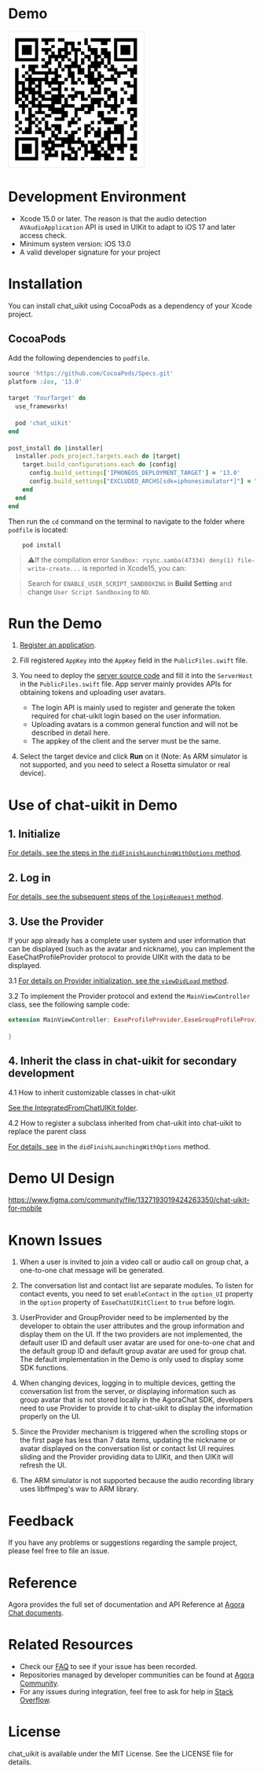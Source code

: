 # Demo

![](./demo.png)

# Development Environment

- Xcode 15.0 or later. The reason is that the audio detection `AVAudioApplication` API is used in UIKit to adapt to iOS 17 and later access check.
- Minimum system version: iOS 13.0
- A valid developer signature for your project

# Installation

You can install chat_uikit using CocoaPods as a dependency of your Xcode project.

## CocoaPods

Add the following dependencies to `podfile`.

```ruby
source 'https://github.com/CocoaPods/Specs.git'
platform :ios, '13.0'

target 'YourTarget' do
  use_frameworks!

  pod 'chat_uikit'
end

post_install do |installer|
  installer.pods_project.targets.each do |target|
    target.build_configurations.each do |config|
      config.build_settings['IPHONEOS_DEPLOYMENT_TARGET'] = '13.0'
      config.build_settings["EXCLUDED_ARCHS[sdk=iphonesimulator*]"] = "arm64"
    end
  end
end
```

Then run the `cd` command on the terminal to navigate to the folder where `podfile` is located:

```
    pod install
```

>⚠️If the compilation error `Sandbox: rsync.samba(47334) deny(1) file-write-create...` is reported in Xcode15, you can:

> Search for `ENABLE_USER_SCRIPT_SANDBOXING` in **Build Setting** and change `User Script Sandboxing` to `NO`.

# Run the Demo

1. [Register an application](https://docs.agora.io/en/agora-chat/get-started/enable?platform=ios).

2. Fill registered `AppKey` into the `AppKey` field in the `PublicFiles.swift` file.

3. You need to deploy the [server source code](https://github.com/easemob/easemob-demo-appserver/tree/dev-aigc) and fill it into the `ServerHost` in the `PublicFiles.swift` file. App server mainly provides APIs for obtaining tokens and uploading user avatars.
   - The login API is mainly used to register and generate the token required for chat-uikit login based on the user information.
   - Uploading avatars is a common general function and will not be described in detail here.
   - The appkey of the client and the server must be the same.

4. Select the target device and click **Run** on it (Note: As ARM simulator is not supported, and you need to select a Rosetta simulator or real device).

# Use of chat-uikit in Demo

## 1. Initialize

[For details, see the steps in the `didFinishLaunchingWithOptions` method](./AgoraChat-Swift/AgoraChat-Swift//AppDelegate.swift).

## 2. Log in

[For details, see the subsequent steps of the `loginRequest` method](./AgoraChat-Swift/AgoraChat-Swift/LoginViewController.swift).

## 3. Use the Provider

If your app already has a complete user system and user information that can be displayed (such as the avatar and nickname), you can implement the EaseChatProfileProvider protocol to provide UIKit with the data to be displayed.

3.1 [For details on Provider initialization, see the `viewDidLoad` method](./AgoraChat-Swift/AgoraChat-Swift/Main/MainViewController.swift).

3.2 To implement the Provider protocol and extend the `MainViewController` class, see the following sample code:

```Swift
extension MainViewController: EaseProfileProvider,EaseGroupProfileProvider {

}
```

## 4. Inherit the class in chat-uikit for secondary development

4.1 How to inherit customizable classes in chat-uikit

[See the IntegratedFromChatUIKit folder](./AgoraChat-Swift/AgoraChat-Swift/IntegratedFromChatUIKit).

4.2 How to register a subclass inherited from chat-uikit into chat-uikit to replace the parent class

[For details, see](./AgoraChat-Swift/AgoraChat-Swift/AppDelegate.swift) in the `didFinishLaunchingWithOptions` method.

# Demo UI Design

https://www.figma.com/community/file/1327193019424263350/chat-uikit-for-mobile

# Known Issues

1. When a user is invited to join a video call or audio call on group chat, a one-to-one chat message will be generated. 
2. The conversation list and contact list are separate modules. To listen for contact events, you need to set `enableContact` in the `option_UI` property in the `option` property of `EaseChatUIKitClient` to `true` before login. 
3. UserProvider and GroupProvider need to be implemented by the developer to obtain the user attributes and the group information and display them on the UI. If the two providers are not implemented, the default user ID and default user avatar are used for one-to-one chat and the default group ID and default group avatar are used for group chat. The default implementation in the Demo is only used to display some SDK functions. 
4. When changing devices, logging in to multiple devices, getting the conversation list from the server, or displaying information such as group avatar that is not stored locally in the AgoraChat SDK, developers need to use Provider to provide it to chat-uikit to display the information properly on the UI.
5. Since the Provider mechanism is triggered when the scrolling stops or the first page has less than 7 data items, updating the nickname or avatar displayed on the conversation list or contact list UI requires sliding and the Provider providing data to UIKit, and then UIKit will refresh the UI.
   
6. The ARM simulator is not supported because the audio recording library uses libffmpeg's wav to ARM library. 

# Feedback

If you have any problems or suggestions regarding the sample project, please feel free to file an issue.

# Reference

Agora provides the full set of documentation and API Reference at [Agora Chat documents](https://docs.agora.io/en/agora-chat/get-started/get-started-sdk?platform=ios).

# Related Resources

- Check our [FAQ](https://docs.agora.io/en/faq) to see if your issue has been recorded.
- Repositories managed by developer communities can be found at [Agora Community](https://github.com/AgoraIO-Community).
- For any issues during integration, feel free to ask for help in [Stack Overflow](https://stackoverflow.com/questions/tagged/agora.io).

# License

chat_uikit is available under the MIT License. See the LICENSE file for details.
